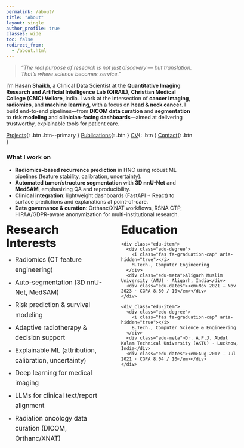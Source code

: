 ```yaml
---
permalink: /about/
title: "About"
layout: single
author_profile: true
classes: wide
toc: false
redirect_from:
  - /about.html
---
```



<style>
/* About page: two-column layout + typographic tweaks */
.about-two-col {
  display: grid;
  grid-template-columns: minmax(260px, 1fr) minmax(320px, 1fr);
  gap: 2.5rem 3rem;
  align-items: start;
  margin-top: .5rem;
}
@media (max-width: 860px) { .about-two-col { grid-template-columns: 1fr; } }

.section-title { font-weight: 800; font-size: 1.9rem; margin: 0 0 .75rem; }
.bullet-xl li { margin: .4rem 0; font-size: 1.06rem; line-height: 1.6; }

.edu-item { margin: 0 0 1.25rem; }
.edu-degree { font-weight: 700; font-size: 1.25rem; display: flex; gap: .55rem; align-items: baseline; }
.edu-degree i { opacity: .9; }
.edu-meta { color: #6b7280; margin: .1rem 0; }
.edu-dates { color: #374151; }
</style>



> *“The real purpose of research is not just discovery — but translation. That’s where science becomes service.”*

I’m **Hasan Shaikh**, a Clinical Data Scientist at the **Quantitative Imaging Research and Artificial Intelligence Lab (QIRAIL)**, **Christian Medical College (CMC) Vellore**, India. I work at the intersection of **cancer imaging**, **radiomics**, and **machine learning**, with a focus on **head & neck cancer**. I build end-to-end pipelines—from **DICOM data curation** and **segmentation** to **risk modeling** and **clinician-facing dashboards**—aimed at delivering trustworthy, explainable tools for patient care.

[Projects](/portfolio/){: .btn .btn--primary }
[Publications](/publications/){: .btn }
[CV](/cv/){: .btn }
[Contact](/contact/){: .btn }

### What I work on
- **Radiomics-based recurrence prediction** in HNC using robust ML pipelines (feature stability, calibration, uncertainty).
- **Automated tumor/structure segmentation** with **3D nnU-Net** and **MedSAM**, emphasizing QA and reproducibility.
- **Clinical integration**: lightweight dashboards (FastAPI + React) to surface predictions and explanations at point-of-care.
- **Data governance & curation**: Orthanc/XNAT workflows, RSNA CTP, HIPAA/GDPR-aware anonymization for multi-institutional research.

<!-- Two-column: Research Interests (left) • Education (right) -->
<div class="about-two-col" role="region" aria-label="Research interests and education">

  <section class="col">
    <h2 class="section-title">Research Interests</h2>
    <ul class="bullet-xl">
      <li>Radiomics (CT feature engineering)</li>
      <li>Auto-segmentation (3D nnU-Net, MedSAM)</li>
      <li>Risk prediction & survival modeling</li>
      <li>Adaptive radiotherapy & decision support</li>
      <li>Explainable ML (attribution, calibration, uncertainty)</li>
      <li>Deep learning for medical imaging</li>
      <li>LLMs for clinical text/report alignment</li>
      <li>Radiation oncology data curation (DICOM, Orthanc/XNAT)</li>
    </ul>
  </section>

  <section class="col">
    <h2 class="section-title">Education</h2>

    <div class="edu-item">
      <div class="edu-degree">
        <i class="fas fa-graduation-cap" aria-hidden="true"></i>
        M.Tech., Computer Engineering
      </div>
      <div class="edu-meta">Aligarh Muslim University (AMU) · Aligarh, India</div>
      <div class="edu-dates"><em>Nov 2021 – Nov 2023 · CGPA 8.80 / 10</em></div>
    </div>

    <div class="edu-item">
      <div class="edu-degree">
        <i class="fas fa-graduation-cap" aria-hidden="true"></i>
        B.Tech., Computer Science & Engineering
      </div>
      <div class="edu-meta">Dr. A.P.J. Abdul Kalam Technical University (AKTU) · Lucknow, India</div>
      <div class="edu-dates"><em>Aug 2017 – Jul 2021 · CGPA 8.04 / 10</em></div>
    </div>
  </section>

</div>
